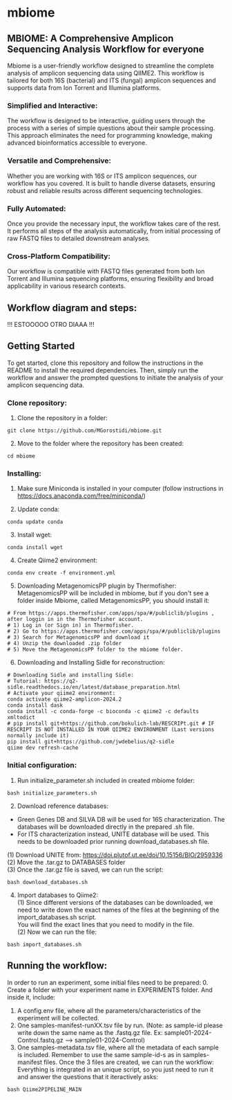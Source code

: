 # mbiome

## MBIOME: A Comprehensive Amplicon Sequencing Analysis Workflow for everyone

Mbiome is a user-friendly workflow designed to streamline the complete analysis of amplicon sequencing data using QIIME2. This workflow is tailored for both 16S (bacterial) and ITS (fungal) amplicon sequences and supports data from Ion Torrent and Illumina platforms.

### Simplified and Interactive:
The workflow is designed to be interactive, guiding users through the process with a series of simple questions about their sample processing. This approach eliminates the need for programming knowledge, making advanced bioinformatics accessible to everyone.

### Versatile and Comprehensive: 
Whether you are working with 16S or ITS amplicon sequences, our workflow has you covered. It is built to handle diverse datasets, ensuring robust and reliable results across different sequencing technologies.

### Fully Automated:
Once you provide the necessary input, the workflow takes care of the rest. It performs all steps of the analysis automatically, from initial processing of raw FASTQ files to detailed downstream analyses.

### Cross-Platform Compatibility:
Our workflow is compatible with FASTQ files generated from both Ion Torrent and Illumina sequencing platforms, ensuring flexibility and broad applicability in various research contexts.

## Workflow diagram and steps: 

!!! ESTOOOOO OTRO DIAAA !!!

## Getting Started

To get started, clone this repository and follow the instructions in the README to install the required dependencies. Then, simply run the workflow and answer the prompted questions to initiate the analysis of your amplicon sequencing data.

### Clone repository: 
1. Clone the repository in a folder: 
```shell
git clone https://github.com/MGorostidi/mbiome.git
```
2. Move to the folder where the repository has been created: 
```
cd mbiome
```

### Installing: 
<!-- 
Mbiome includes a setup.sh file in order to install qiime2 and all the necessary packages and plugins. It installs Qiime2 Amplicon distribution for Linux (Check the link for more information: https://docs.qiime2.org/2024.5/install/native/#install-qiime-2-within-a-conda-environment). If you are working with another operating system, you can change the code line in setup.sh so the right qiime2 distribution is installed. -->

1. Make sure Miniconda is installed in your computer (follow instructions in https://docs.anaconda.com/free/miniconda/)
<!-- 2. Run setup.py file: 
```shell
bash setup.sh
``` -->

2. Update conda:
```shell
conda update conda
```
3. Install wget:
```shell
conda install wget
```
4. Create Qiime2 environment:  
```shell
conda env create -f environment.yml
```

<!-- ```shell
conda env create -n qiime2-amplicon-2024.2 --file="https://data.qiime2.org/distro/amplicon/qiime2-amplicon-2024.2-py38-linux-conda.yml"
``` 
```shell
wget https://data.qiime2.org/distro/amplicon/qiime2-amplicon-2024.2-py38-linux-conda.yml
conda env create -n qiime2-amplicon-2024.2 --file qiime2-amplicon-2024.2-py38-linux-conda.yml
rm qiime2-amplicon-2024.2-py38-linux-conda.yml
```-->
5. Downloading MetagenomicsPP plugin by Thermofisher: 
MetagenomicsPP will be included in mbiome, but if you don't see a folder inside Mbiome, called MetagenomicsPP, you should install it:
```shell
# From https://apps.thermofisher.com/apps/spa/#/publiclib/plugins , after loggin in in the Thermofisher account.
# 1) Log in (or Sign in) in Thermofisher.
# 2) Go to https://apps.thermofisher.com/apps/spa/#/publiclib/plugins 
# 3) Search for MetagenomicsPP and download it
# 4) Unzip the downloaded .zip folder
# 5) Move the MetagenomicsPP folder to the mbiome folder. 
```

6. Downloading and Installing Sidle for reconstruction: 
```shell
# Downloading Sidle and installing Sidle: 
# Tutorial: https://q2-sidle.readthedocs.io/en/latest/database_preparation.html
# Activate your qiime2 environment: 
conda activate qiime2-amplicon-2024.2
conda install dask
conda install -c conda-forge -c bioconda -c qiime2 -c defaults xmltodict
# pip install git+https://github.com/bokulich-lab/RESCRIPt.git # IF RESCRIPT IS NOT INSTALLED IN YOUR QIIME2 ENVIRONMENT (Last versions normally include it)
pip install git+https://github.com/jwdebelius/q2-sidle
qiime dev refresh-cache
```
<!-- 
6. Create Picrust2 environment for Picrust2 analysis: 
```shell
#From Picrust2 tutorial: https://github.com/picrust/picrust2/wiki/PICRUSt2-Tutorial-(v2.3.0-beta)
conda create -n picrust2 -c bioconda -c conda-forge picrust2=2.3.0_b
```
7. Install Metnet for functional analysis: 
```shell
#From tutorial: https://github.com/PlanesLab/q2-metnet
conda activate qiime2-amplicon-2024.2
git clone https://github.com/PlanesLab/q2-metnet.git
cd q2-metnet/q2_metnet/
unzip data.zip
rm data.zip
cd ..
python setup.py install
qiime dev refresh-cache
``` 
-->

### Initial configuration: 
1. Run initialize_parameter.sh included in created mbiome folder:
<!-- 
Open initialize_parameters.sh and update the necessary variables: 
(1) the path to your mbiome project
(2) path to the conda.sh from Miniconda where it has been installed.
(3) the qiime2 version name that you have already installed
Now run the script. 
-->
```shell
bash initialize_parameters.sh
```

2. Download reference databases: 
- Green Genes DB and SILVA DB will be used for 16S characterization. The databases will be downloaded directly in the prepared .sh file. 
- For ITS characterization instead, UNITE database will be used. This needs to be downloaded prior running download_databases.sh file. 

(1) Download UNITE from: https://doi.plutof.ut.ee/doi/10.15156/BIO/2959336<br>
(2) Move the .tar.gz to DATABASES folder<br>
(3) Once the .tar.gz file is saved, we can run the script: 

```shell
bash download_databases.sh
```
4. Import databases to Qiime2:<br>
(1) Since different versions of the databases can be downloaded, we need to write down the exact names of the files at the beginning of the import_databases.sh script.<br>
You will find the exact lines that you need to modify in the file.<br>
(2) Now we can run the file: 
```shell
bash import_databases.sh
```

## Running the workflow: 
In order to run an experiment, some initial files need to be prepared: 
0. Create a folder with your experiment name in EXPERIMENTS folder. And inside it, include:
1. A config.env file, where all the parameters/characteristics of the experiment will be collected. 
2. One samples-manifest-runXX.tsv file by run. (Note: as sample-id please write down the same name as the .fastq.gz file. Ex: sample01-2024-Control.fastq.gz --> sample01-2024-Control)
3. One samples-metadata.tsv file, where all the metadata of each sample is included. Remember to use the same sample-id-s as in samples-manifest files. 
Once the 3 files are created, we can run the workflow:
Everything is integrated in an unique script, so you just need to run it and answer the questions that it iteractively asks:
```shell
bash Qiime2PIPELINE_MAIN
```